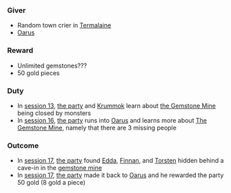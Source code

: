 ### Giver
- Random town crier in [Termalaine](/pages/termalaine)
- [Oarus](/pages/oarus)

### Reward
- Unlimited gemstones???
- 50 gold pieces

### Duty
- In [session 13](/pages/session-13), [the party](/pages/party) and [Krummok](/pages/krummok) learn about [the Gemstone Mine](/pages/gemstone-mine) being closed by monsters
- In [session 16](/pages/session-16), [the party](/pages/party) runs into [Oarus](/pages/oarus) and learns more about [The Gemstone Mine](/pages/gemstone-mine), namely that there are 3 missing people

### Outcome
- In [session 17](/pages/session-17), [the party](/pages/party) found [Edda](/pages/edda-frostbrewer), [Finnan](/pages/finnan-quickstep), and [Torsten](/pages/torsten-yorin) hidden behind a cave-in in the [gemstone mine](/pages/gemstone-mine)
- In [session 17](/pages/session-17), [the party](/pages/party) made it back to [Oarus](/pages/oarus) and he rewarded the party 50 gold (8 gold a piece)

